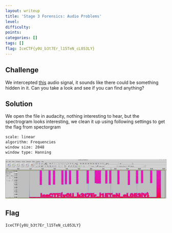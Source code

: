 ```yaml
---
layout: writeup
title: 'Stage 3 Forensics: Audio Problems'
level:
difficulty:
points:
categories: []
tags: []
flag: IceCTF{y0U_b3t7Er_l15TeN_cL053LY}
---
```

## Challenge

We intercepted [this](writeupfiles/audio_problems.wav) audio signal, it
sounds like there could be something hidden in it. Can you take a look
and see if you can find anything?

## Solution

We open the file in audacity, nothing interesting to hear, but the
spectrogram looks interesting, we clean it up using following settings
to get the flag from spectorgram

    scale: linear
    algorithm: Frequencies
    window size: 2048
    window type: Hanning

![](writeupfiles/spectogram.png)

## Flag

    IceCTF{y0U_b3t7Er_l15TeN_cL053LY}

